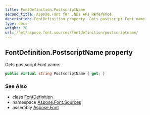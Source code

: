 ```yaml
---
title: FontDefinition.PostscriptName
second_title: Aspose.Font for .NET API Reference
description: FontDefinition property. Gets postscript Font name
type: docs
weight: 70
url: /net/aspose.font.sources/fontdefinition/postscriptname/
---
```

## FontDefinition.PostscriptName property

Gets postscript Font name.

```csharp
public virtual string PostscriptName { get; }
```

### See Also

* class [FontDefinition](../)
* namespace [Aspose.Font.Sources](../../../aspose.font.sources/)
* assembly [Aspose.Font](../../../)


